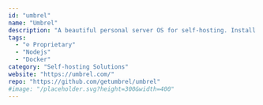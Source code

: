 ```yaml
---
id: "umbrel"
name: "Umbrel"
description: "A beautiful personal server OS for self-hosting. Install on a Raspberry Pi 4 or Ubuntu/Debian."
tags:
  - "⊘ Proprietary"
  - "Nodejs"
  - "Docker"
category: "Self-hosting Solutions"
website: "https://umbrel.com/"
repo: "https://github.com/getumbrel/umbrel"
#image: "/placeholder.svg?height=300&width=400"
---
```


